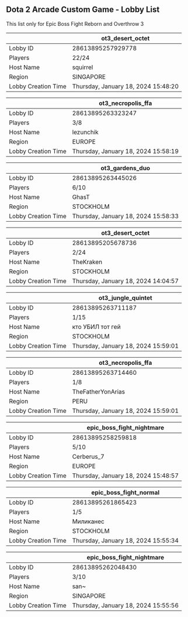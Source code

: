 ## Dota 2 Arcade Custom Game - Lobby List

This list only for Epic Boss Fight Reborn and Overthrow 3

|  | ot3_desert_octet |
| ------ | ------ |
| Lobby ID | 28613895257929778 |
| Players | 22/24 |
| Host Name | squirrel |
| Region | SINGAPORE |
| Lobby Creation Time | Thursday, January 18, 2024 15:48:20 |


|  | ot3_necropolis_ffa |
| ------ | ------ |
| Lobby ID | 28613895263323247 |
| Players | 3/8 |
| Host Name | lezunchik |
| Region | EUROPE |
| Lobby Creation Time | Thursday, January 18, 2024 15:58:19 |


|  | ot3_gardens_duo |
| ------ | ------ |
| Lobby ID | 28613895263445026 |
| Players | 6/10 |
| Host Name | GhasT |
| Region | STOCKHOLM |
| Lobby Creation Time | Thursday, January 18, 2024 15:58:33 |


|  | ot3_desert_octet |
| ------ | ------ |
| Lobby ID | 28613895205678736 |
| Players | 2/24 |
| Host Name | TheKraken |
| Region | STOCKHOLM |
| Lobby Creation Time | Thursday, January 18, 2024 14:04:57 |


|  | ot3_jungle_quintet |
| ------ | ------ |
| Lobby ID | 28613895263711187 |
| Players | 1/15 |
| Host Name | кто УБИЛ тот гей |
| Region | STOCKHOLM |
| Lobby Creation Time | Thursday, January 18, 2024 15:59:01 |


|  | ot3_necropolis_ffa |
| ------ | ------ |
| Lobby ID | 28613895263714460 |
| Players | 1/8 |
| Host Name | TheFatherYonArias |
| Region | PERU |
| Lobby Creation Time | Thursday, January 18, 2024 15:59:01 |


|  | epic_boss_fight_nightmare |
| ------ | ------ |
| Lobby ID | 28613895258259818 |
| Players | 5/10 |
| Host Name | Cerberus_7 |
| Region | EUROPE |
| Lobby Creation Time | Thursday, January 18, 2024 15:48:57 |


|  | epic_boss_fight_normal |
| ------ | ------ |
| Lobby ID | 28613895261865423 |
| Players | 1/5 |
| Host Name | Миликанес |
| Region | STOCKHOLM |
| Lobby Creation Time | Thursday, January 18, 2024 15:55:34 |


|  | epic_boss_fight_nightmare |
| ------ | ------ |
| Lobby ID | 28613895262048430 |
| Players | 3/10 |
| Host Name | san~ |
| Region | SINGAPORE |
| Lobby Creation Time | Thursday, January 18, 2024 15:55:56 |


